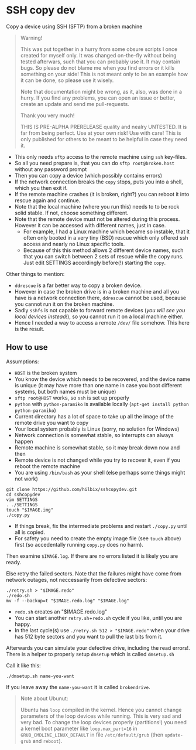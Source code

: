 # SSH copy dev

Copy a device using SSH (SFTP) from a broken machine

> Warning!
>
> This was put together in a hurry from some obsure scripts I once created for myself only.
> It was changed on-the-fly without being tested afterwars, such that you can probably use it.
> It may contain bugs.  So please do not blame me when you find errors or it kills something on your side!
> This is not meant only to be an example how it can be done, so please use it wisely.
>
> Note that documentation might be wrong, as it, also, was done in a hurry.
> If you find any problems, you can open an issue or better, create an update and send me pull-requests.
>
> Thank you very much!
>
> THIS IS PRE-ALPHA PRERELEASE quality and nealry UNTESTED.  It is far from being perfect.  Use at your own risk!  Use with care!
> This is only published for others to be meant to be helpful in case they need it.

- This only needs `sftp` access to the remote machine using `ssh` key-files.
- So all you need prepare is, that you can do `sftp root@broken.host` without any password prompt
- Then you can copy a device (which possibly contains errors)
- If the network connection breaks the `copy` stops, puts you into a shell, which you then exit if.
- If the remote machine crashes (it is broken, right?) you can reboot it into rescue again and continue.
- Note that the local machine (where you run this) needs to to be rock solid stable.  If not, choose something different.
- Note that the remote device must not be altered during this process.  However it can be accessed with different names, just in case.
  - For example, I had a Linux machine which became so instable, that it often only booted in a very tiny (BSD) rescue which only offered ssh access and nearly no Linux specific tools.
  - Because of this this method allows 2 different device names, such that you can switch between 2 sets of rescue while the copy runs.  Just edit SETTINGS accordingly before(!) starting the `copy`.

Other things to mention:

- `ddrescue` is a far better way to copy a broken device.
- However in case the broken drive is in a broken machine and all you have is a network connection there, `ddrescue` cannot be used, because you cannot run it on the broken machine.
- Sadly `sshfs` is not capable to forward remote devices (*you will see you local devices instead!*), so you cannot run it on a local machine either.
- Hence I needed a way to access a remote `/dev/` file somehow.  This here is the result.


## How to use

Assumptions:

- `HOST` is the broken system
- You know the device which needs to be recovered, and the device name is unique (it may have more than one name in case you boot different systems, but both names must be unique)
- `sftp root@HOST` works, so `ssh` is set up properly
- `python` with `python-paramiko` is available locally (`apt-get install python python-paramiko`)
- Current directory has a lot of space to take up all the image of the remote drive you want to copy
- Your local system probably is Linux (sorry, no solution for Windows)
- Network connection is somewhat stable, so interrupts can always happen
- Remote machine is somewhat stable, so it may break down now and then
- Remote device is not changed while you try to recover it, even if you reboot the remote machine
- You are using `/bin/bash` as your shell (else perhaps some things might not work)


```
git clone https://github.com/hilbix/sshcopydev.git
cd sshcopydev
vim SETTINGS
. ./SETTINGS
touch "$IMAGE.img"
./copy.py
```

- If things break, fix the intermediate problems and restart `./copy.py` until all is copied.
- For safety you need to create the empty image file (see `touch` above) first (so accedentally running `copy.py` does no harm). 

Then examine `$IMAGE.log`.  If there are no errors listed it is likely you are ready.

Else retry the failed sectors.  Note that the failures might have come from network outages, not neccessarily from defective sectors:

```
./retry.sh > "$IMAGE.redo"
./redo.sh
mv -f --backup=t "$IMAGE.redo.log" "$IMAGE.log"
```

- `redo.sh` creates an "$IMAGE.redo.log"
- You can start another `retry.sh`+`redo.sh` cycle if you like, until you are happy.
- In the last cycle(s) use `./retry.sh 512 > "$IMAGE.redo"` when your drive has 512 byte sectors and you want to pull the last bits from it.

Afterwards you can simulate your defective drive, including the read errors!.  There is a helper to properly setup `dmsetup` which is called `dmsetup.sh`

Call it like this:

```
./dmsetup.sh name-you-want
```

If you leave away the `name-you-want` it is called `brokendrive`.

> Note about Ubunut:
> 
> Ubuntu has `loop` compiled in the kernel.  Hence you cannot change parameters of the loop devices while running.  This is very sad and very bad.
> To change the loop devices properly (partitions!) you need a kernel boot parameter like `loop.max_part=16` in `GRUB_CMDLINE_LINUX_DEFAULT` in file `/etc/default/grub`
> (then `update-grub` and `reboot`).

